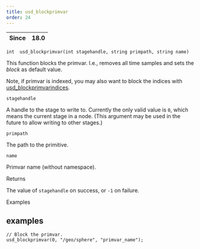 ```yaml
---
title: usd_blockprimvar
order: 24
---
```

| Since | 18.0 |
| --- | --- |

`int  usd_blockprimvar(int stagehandle, string primpath, string name)`

This function blocks the primvar. I.e., removes all time samples and sets the *block* as default value.

Note, if primvar is indexed, you may also want to block the indices with
[usd_blockprimvarindices](/en/houdini-vex/usd/usd_blockprimvarindices "Blocks the primvar.").

`stagehandle`

A handle to the stage to write to. Currently the only valid value is `0`, which means the current stage in a node. (This argument may be used in the future to allow writing to other stages.)

`primpath`

The path to the primitive.

`name`

Primvar name (without namespace).

Returns

The value of `stagehandle` on success, or `-1` on failure.

Examples

## examples

```vex
// Block the primvar.
usd_blockprimvar(0, "/geo/sphere", "primvar_name");

```
